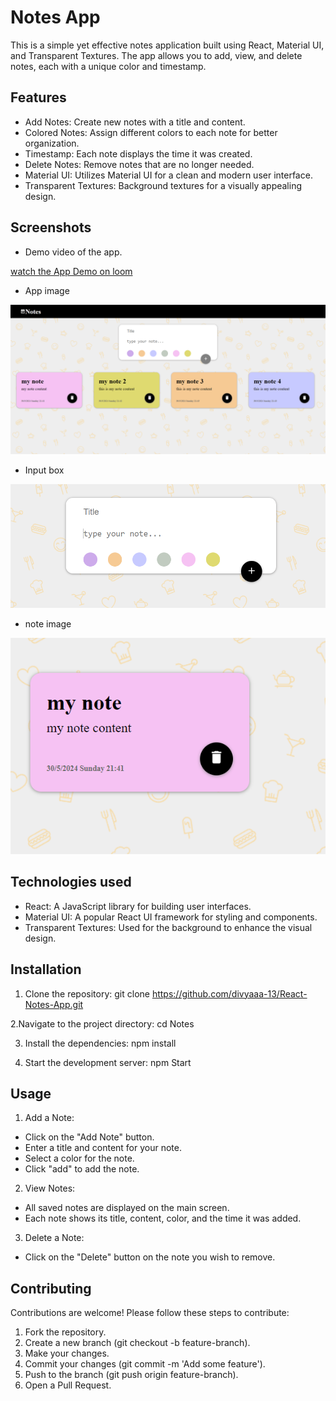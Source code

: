 
# Notes App

This is a simple yet effective notes application built using React, Material UI, and Transparent Textures. The app allows you to add, view, and delete notes, each with a unique color and timestamp.


## Features

- Add Notes: Create new notes with a title and content.
- Colored Notes: Assign different colors to each note for better organization.
- Timestamp: Each note displays the time it was created.
- Delete Notes: Remove notes that are no longer needed.
- Material UI: Utilizes Material UI for a clean and modern user interface.
- Transparent Textures: Background textures for a visually appealing design.


## Screenshots

* Demo video of the app.

[watch the App Demo on loom](https://www.loom.com/share/872d3344214040be83013fbba7006d7e?sid=a05d6594-5d12-47a4-8cd5-33c4e127e7fc)

* App image

![App image](/public/results/notes1.png)

* Input box

![Inupt box](/public/results/input-box.png)

* note image

![Note image](/public/results/note.png)


## Technologies used

* React: A JavaScript library for building user interfaces.
* Material UI: A popular React UI framework for styling and components.
* Transparent Textures: Used for the background to enhance the visual design.
## Installation

1. Clone the repository:
git clone https://github.com/divyaaa-13/React-Notes-App.git

2.Navigate to the project directory:
cd Notes

3. Install the dependencies:
npm install

4. Start the development server:
 npm Start
    
## Usage

1. Add a Note:

* Click on the "Add Note" button.
* Enter a title and content for your note.
* Select a color for the note.
* Click "add" to add the note.

2. View Notes:

* All saved notes are displayed on the main screen.
* Each note shows its title, content, color, and the time it was added.

3. Delete a Note:

* Click on the "Delete" button on the note you wish to remove.
## Contributing

Contributions are welcome! Please follow these steps to contribute:

1. Fork the repository.
2. Create a new branch (git checkout -b feature-branch).
3. Make your changes.
4. Commit your changes (git commit -m 'Add some feature').
5. Push to the branch (git push origin feature-branch).
6. Open a Pull Request.